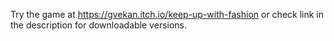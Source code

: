 Try the game at https://gvekan.itch.io/keep-up-with-fashion or check link in the description for downloadable versions.
